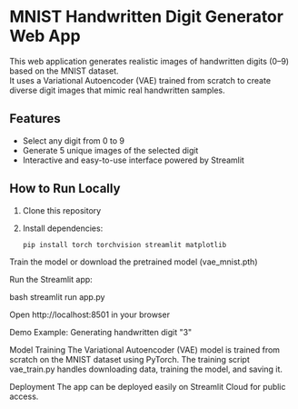 # MNIST Handwritten Digit Generator Web App

This web application generates realistic images of handwritten digits (0–9) based on the MNIST dataset.  
It uses a Variational Autoencoder (VAE) trained from scratch to create diverse digit images that mimic real handwritten samples.

## Features
- Select any digit from 0 to 9
- Generate 5 unique images of the selected digit
- Interactive and easy-to-use interface powered by Streamlit

## How to Run Locally

1. Clone this repository
2. Install dependencies:
   
   ```bash
   pip install torch torchvision streamlit matplotlib
Train the model or download the pretrained model (vae_mnist.pth)

Run the Streamlit app:

bash
streamlit run app.py

Open http://localhost:8501 in your browser

Demo
Example: Generating handwritten digit "3"

Model Training
The Variational Autoencoder (VAE) model is trained from scratch on the MNIST dataset using PyTorch. The training script vae_train.py handles downloading data, training the model, and saving it.

Deployment
The app can be deployed easily on Streamlit Cloud for public access.
